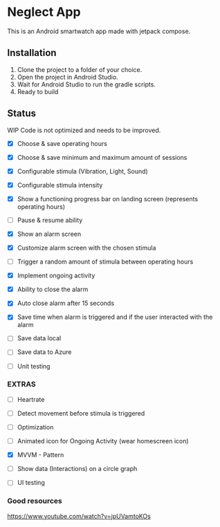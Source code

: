 # Neglect App

This is an Android smartwatch app made with jetpack compose. 

## Installation

1. Clone the project to a folder of your choice.
2. Open the project in Android Studio.
3. Wait for Android Studio to run the gradle scripts.
4. Ready to build

## Status
  WIP
  Code is not optimized and needs to be improved.
- [x] Choose & save operating hours

- [x] Choose & save minimum and maximum amount of sessions

- [x] Configurable stimula (Vibration, Light, Sound)

- [x] Configurable stimula intensity

- [x] Show a functioning progress bar on landing screen (represents operating hours)

- [ ] Pause & resume ability

- [x] Show an alarm screen

- [x] Customize alarm screen with the chosen stimula

- [ ] Trigger a random amount of stimula between operating hours

- [x] Implement ongoing activity

- [x] Ability to close the alarm

- [x] Auto close alarm after 15 seconds

- [x] Save time when alarm is triggered and if the user interacted with the alarm

- [ ] Save data local

- [ ] Save data to Azure

- [ ] Unit testing

### EXTRAS
- [ ] Heartrate

- [ ] Detect movement before stimula is triggered

- [ ] Optimization

- [ ] Animated icon for Ongoing Activity (wear homescreen icon)

- [x] MVVM - Pattern

- [ ] Show data (Interactions) on a circle graph

- [ ] UI testing

### Good resources

https://www.youtube.com/watch?v=jpUVamtoKOs
